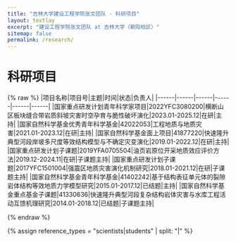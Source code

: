```yaml
---
title: "吉林大学建设工程学院张文团队 - 科研项目"
layout: textlay
excerpt: "建设工程学院张文团队 at 吉林大学（朝阳校区）"
sitemap: false
permalink: /research/
---
```


# 科研项目
{% raw %}
|项目名称|项目号|主题|时间|状态|负责人|
|------|------|------|------|------|------|
|国家重点研发计划青年科学家项目|2022YFC3080200|横断山区板块缝合带岩质斜坡灾害时空孕育与脆性破坏演化|2023.01-2025.12|在研|主持|
|国家自然科学基金优秀青年科学基金|42022053|工程地质与地质灾害|2021.01-2023.12|在研|主持|
|国家自然科学基金面上项目|41877220|快速隆升典型河段岸坡多尺度等效结构模型与不确定灾变演化|2019.01-2022.12|在研|主持|
|国家重点研发计划子课题|2019YFA0705504|油页岩原位开采地质效应评价方法|2019.12-2024.11|在研|子课题主持|
|国家重点研发计划子课题|2017YFC1501004|强震区地质灾害演化机制研究|2018.01-2021.12|在研|子课题主持|
|国家自然科学基金青年科学基金|41402242|基于结构表征单元体的裂隙岩体结构等效地质力学模型研究|2015.01-2017.12|已结题|主持|
|国家自然科学基金重点基金子课题|41330636|快速隆升典型河段复杂结构岩体灾害与水库工程活动互馈机理研究|2014.01-2018.12|已结题|子课题主持|

{% endraw %}

{% assign reference_types = "scientists|students" | split: "|" %}



